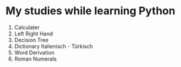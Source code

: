 # My studies while learning Python
1) Calculater
2) Left Right Hand
3) Decision Tree
4) Dictionary Italienisch - Türkisch
5) Word Derivation
6) Roman Numerals
